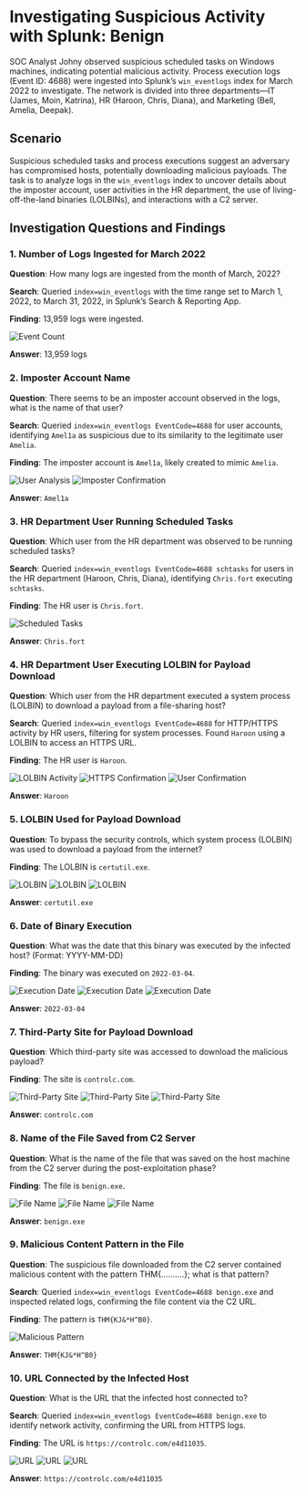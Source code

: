 # Investigating Suspicious Activity with Splunk: Benign

SOC Analyst Johny observed suspicious scheduled tasks on Windows machines, indicating potential malicious activity. Process execution logs (Event ID: 4688) were ingested into Splunk’s `win_eventlogs` index for March 2022 to investigate. The network is divided into three departments—IT (James, Moin, Katrina), HR (Haroon, Chris, Diana), and Marketing (Bell, Amelia, Deepak).

## Scenario

Suspicious scheduled tasks and process executions suggest an adversary has compromised hosts, potentially downloading malicious payloads. The task is to analyze logs in the `win_eventlogs` index to uncover details about the imposter account, user activities in the HR department, the use of living-off-the-land binaries (LOLBINs), and interactions with a C2 server.

## Investigation Questions and Findings

### 1. Number of Logs Ingested for March 2022
**Question**: How many logs are ingested from the month of March, 2022?

**Search**: Queried `index=win_eventlogs` with the time range set to March 1, 2022, to March 31, 2022, in Splunk’s Search & Reporting App.

**Finding**: 13,959 logs were ingested.

![Event Count](screenshots/1.png)

**Answer**: 13,959 logs

### 2. Imposter Account Name
**Question**: There seems to be an imposter account observed in the logs, what is the name of that user?

**Search**: Queried `index=win_eventlogs EventCode=4688` for user accounts, identifying `Amel1a` as suspicious due to its similarity to the legitimate user `Amelia`.

**Finding**: The imposter account is `Amel1a`, likely created to mimic `Amelia`.

![User Analysis](screenshots/2.png)
![Imposter Confirmation](screenshots/3.png)

**Answer**: `Amel1a`

### 3. HR Department User Running Scheduled Tasks
**Question**: Which user from the HR department was observed to be running scheduled tasks?

**Search**: Queried `index=win_eventlogs EventCode=4688 schtasks` for users in the HR department (Haroon, Chris, Diana), identifying `Chris.fort` executing `schtasks`.

**Finding**: The HR user is `Chris.fort`.

![Scheduled Tasks](screenshots/4.png)

**Answer**: `Chris.fort`

### 4. HR Department User Executing LOLBIN for Payload Download
**Question**: Which user from the HR department executed a system process (LOLBIN) to download a payload from a file-sharing host?

**Search**: Queried `index=win_eventlogs EventCode=4688` for HTTP/HTTPS activity by HR users, filtering for system processes. Found `Haroon` using a LOLBIN to access an HTTPS URL.

**Finding**: The HR user is `Haroon`.

![LOLBIN Activity](screenshots/5.png)
![HTTPS Confirmation](screenshots/6.png)
![User Confirmation](screenshots/7.png)

**Answer**: `Haroon`

### 5. LOLBIN Used for Payload Download
**Question**: To bypass the security controls, which system process (LOLBIN) was used to download a payload from the internet?

**Finding**: The LOLBIN is `certutil.exe`.

![LOLBIN](screenshots/5.png)
![LOLBIN](screenshots/6.png)
![LOLBIN](screenshots/7.png)

**Answer**: `certutil.exe`

### 6. Date of Binary Execution
**Question**: What was the date that this binary was executed by the infected host? (Format: YYYY-MM-DD)

**Finding**: The binary was executed on `2022-03-04`.

![Execution Date](screenshots/5.png)
![Execution Date](screenshots/6.png)
![Execution Date](screenshots/7.png)

**Answer**: `2022-03-04`

### 7. Third-Party Site for Payload Download
**Question**: Which third-party site was accessed to download the malicious payload?

**Finding**: The site is `controlc.com`.

![Third-Party Site](screenshots/5.png)
![Third-Party Site](screenshots/6.png)
![Third-Party Site](screenshots/7.png)

**Answer**: `controlc.com`

### 8. Name of the File Saved from C2 Server
**Question**: What is the name of the file that was saved on the host machine from the C2 server during the post-exploitation phase?

**Finding**: The file is `benign.exe`.

![File Name](screenshots/5.png)
![File Name](screenshots/6.png)
![File Name](screenshots/7.png)

**Answer**: `benign.exe`

### 9. Malicious Content Pattern in the File
**Question**: The suspicious file downloaded from the C2 server contained malicious content with the pattern THM{..........}; what is that pattern?

**Search**: Queried `index=win_eventlogs EventCode=4688 benign.exe` and inspected related logs, confirming the file content via the C2 URL.

**Finding**: The pattern is `THM{KJ&*H^B0}`.

![Malicious Pattern](screenshots/8.png)

**Answer**: `THM{KJ&*H^B0}`

### 10. URL Connected by the Infected Host
**Question**: What is the URL that the infected host connected to?

**Search**: Queried `index=win_eventlogs EventCode=4688 benign.exe` to identify network activity, confirming the URL from HTTPS logs.

**Finding**: The URL is `https://controlc.com/e4d11035`.

![URL](screenshots/5.png)
![URL](screenshots/6.png)
![URL](screenshots/7.png)

**Answer**: `https://controlc.com/e4d11035`


